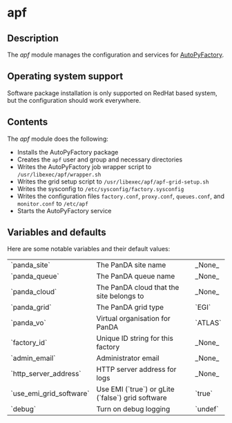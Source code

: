 # apf
## Description

The *apf* module manages the configuration and services for [AutoPyFactory](https://svnweb.cern.ch/trac/panda/browser/panda-autopyfactory).

## Operating system support

Software package installation is only supported on RedHat based system, but the configuration should work everywhere.

## Contents

The *apf* module does the following:

* Installs the AutoPyFactory package
* Creates the `apf` user and group and necessary directories
* Writes the AutoPyFactory job wrapper script to `/usr/libexec/apf/wrapper.sh`
* Writes the grid setup script to `/usr/libexec/apf/apf-grid-setup.sh`
* Writes the sysconfig to `/etc/sysconfig/factory.sysconfig`
* Writes the configuration files `factory.conf`, `proxy.conf`, `queues.conf`, and `monitor.conf` to `/etc/apf`
* Starts the AutoPyFactory service

## Variables and defaults

Here are some notable variables and their default values:

<table>
  <tr><td>`panda_site`</td><td>The PanDA site name</td><td>_None_</td></tr>
  <tr><td>`panda_queue`</td><td>The PanDA queue name</td><td>_None_</td></tr>
  <tr><td>`panda_cloud`</td><td>The PanDA cloud that the site belongs to</td><td>_None_</td></tr>
  <tr><td>`panda_grid`</td><td>The PanDA grid type</td><td>`EGI`</td></tr>
  <tr><td>`panda_vo`</td><td>Virtual organisation for PanDA</td><td>`ATLAS`</td></tr>
  <tr><td>`factory_id`</td><td>Unique ID string for this factory</td><td>_None_</td></tr>
  <tr><td>`admin_email`</td><td>Administrator email</td><td>_None_</td></tr>
  <tr><td>`http_server_address`</td><td>HTTP server address for logs</td><td>_None_</td></tr>
  <tr><td>`use_emi_grid_software`</td><td>Use EMI (`true`) or gLite (`false`) grid software</td><td>`true`</td></tr>
  <tr><td>`debug`</td><td>Turn on debug logging</td><td>`undef`</td></tr>
</table>
